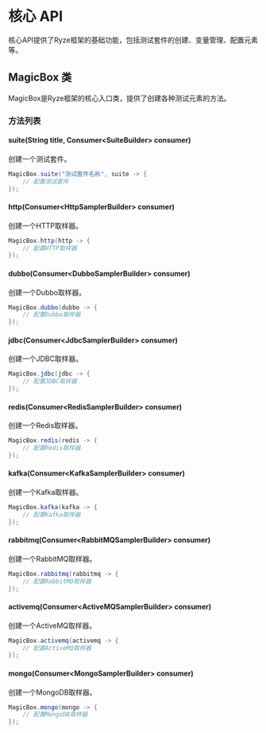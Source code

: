 # 核心 API

核心API提供了Ryze框架的基础功能，包括测试套件的创建、变量管理、配置元素等。

## MagicBox 类

MagicBox是Ryze框架的核心入口类，提供了创建各种测试元素的方法。

### 方法列表

#### suite(String title, Consumer&lt;SuiteBuilder&gt; consumer)
创建一个测试套件。

```java
MagicBox.suite("测试套件名称", suite -> {
    // 配置测试套件
});
```

#### http(Consumer&lt;HttpSamplerBuilder&gt; consumer)
创建一个HTTP取样器。

```java
MagicBox.http(http -> {
    // 配置HTTP取样器
});
```

#### dubbo(Consumer&lt;DubboSamplerBuilder&gt; consumer)
创建一个Dubbo取样器。

```java
MagicBox.dubbo(dubbo -> {
    // 配置Dubbo取样器
});
```

#### jdbc(Consumer&lt;JdbcSamplerBuilder&gt; consumer)
创建一个JDBC取样器。

```java
MagicBox.jdbc(jdbc -> {
    // 配置JDBC取样器
});
```

#### redis(Consumer&lt;RedisSamplerBuilder&gt; consumer)
创建一个Redis取样器。

```java
MagicBox.redis(redis -> {
    // 配置Redis取样器
});
```

#### kafka(Consumer&lt;KafkaSamplerBuilder&gt; consumer)
创建一个Kafka取样器。

```java
MagicBox.kafka(kafka -> {
    // 配置Kafka取样器
});
```

#### rabbitmq(Consumer&lt;RabbitMQSamplerBuilder&gt; consumer)
创建一个RabbitMQ取样器。

```java
MagicBox.rabbitmq(rabbitmq -> {
    // 配置RabbitMQ取样器
});
```

#### activemq(Consumer&lt;ActiveMQSamplerBuilder&gt; consumer)
创建一个ActiveMQ取样器。

```java
MagicBox.activemq(activemq -> {
    // 配置ActiveMQ取样器
});
```

#### mongo(Consumer&lt;MongoSamplerBuilder&gt; consumer)
创建一个MongoDB取样器。

```java
MagicBox.mongo(mongo -> {
    // 配置MongoDB取样器
});
```